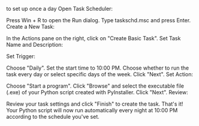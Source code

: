 to set up once a day Open Task Scheduler:

Press Win + R to open the Run dialog.
Type taskschd.msc and press Enter.
Create a New Task:

In the Actions pane on the right, click on "Create Basic Task".
Set Task Name and Description:

Set Trigger:

Choose "Daily".
Set the start time to 10:00 PM.
Choose whether to run the task every day or select specific days of the week. Click "Next".
Set Action:

Choose "Start a program".
Click "Browse" and select the executable file (.exe) of your Python script created with PyInstaller.
Click "Next".
Review:

Review your task settings and click "Finish" to create the task.
That's it! Your Python script will now run automatically every night at 10:00 PM according to the schedule you've set.
